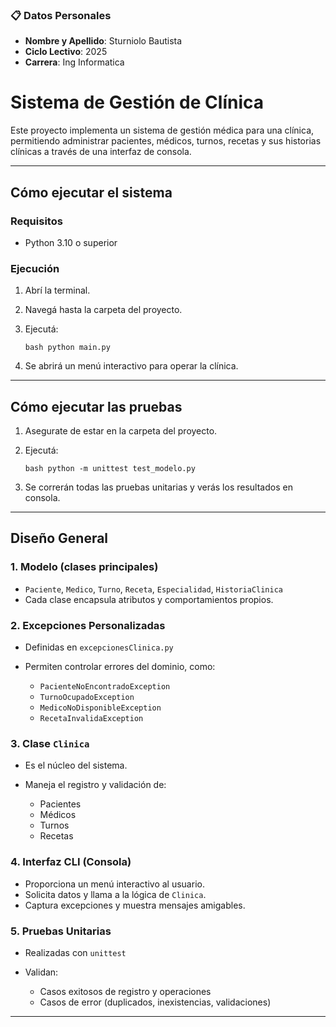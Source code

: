 ### 📋 Datos Personales
- **Nombre y Apellido**: Sturniolo Bautista
- **Ciclo Lectivo**: 2025
- **Carrera**: Ing Informatica


# Sistema de Gestión de Clínica

Este proyecto implementa un sistema de gestión médica para una clínica, permitiendo administrar pacientes, médicos, turnos, recetas y sus historias clínicas a través de una interfaz de consola.

---

## Cómo ejecutar el sistema

### Requisitos

* Python 3.10 o superior

### Ejecución

1. Abrí la terminal.
2. Navegá hasta la carpeta del proyecto.
3. Ejecutá:

   ```bash python main.py```
   
4. Se abrirá un menú interactivo para operar la clínica.

---

## Cómo ejecutar las pruebas

1. Asegurate de estar en la carpeta del proyecto.
2. Ejecutá:

   ```bash python -m unittest test_modelo.py```
3. Se correrán todas las pruebas unitarias y verás los resultados en consola.

---

## Diseño General

### 1. Modelo (clases principales)

* `Paciente`, `Medico`, `Turno`, `Receta`, `Especialidad`, `HistoriaClinica`
* Cada clase encapsula atributos y comportamientos propios.

### 2. Excepciones Personalizadas

* Definidas en `excepcionesClinica.py`
* Permiten controlar errores del dominio, como:

  * `PacienteNoEncontradoException`
  * `TurnoOcupadoException`
  * `MedicoNoDisponibleException`
  * `RecetaInvalidaException`

### 3. Clase `Clinica`

* Es el núcleo del sistema.
* Maneja el registro y validación de:

  * Pacientes
  * Médicos
  * Turnos
  * Recetas

### 4. Interfaz CLI (Consola)

* Proporciona un menú interactivo al usuario.
* Solicita datos y llama a la lógica de `Clinica`.
* Captura excepciones y muestra mensajes amigables.

### 5. Pruebas Unitarias

* Realizadas con `unittest`
* Validan:

  * Casos exitosos de registro y operaciones
  * Casos de error (duplicados, inexistencias, validaciones)

---


